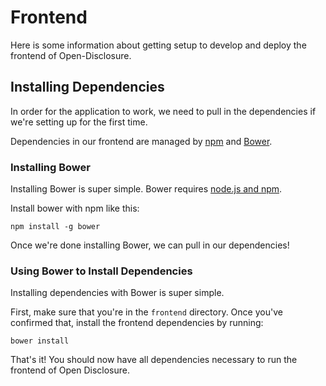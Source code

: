Frontend
===============

Here is some information about getting setup to develop and deploy the frontend of Open-Disclosure.

## Installing Dependencies

In order for the application to work, we need to pull in the dependencies if we're setting up for the first time.

Dependencies in our frontend are managed by [npm](https://www.npmjs.org/) and [Bower](http://bower.io).

### Installing Bower

Installing Bower is super simple. Bower requires [node.js and npm](http://nodejs.org).

Install bower with npm like this:

```
npm install -g bower
```

Once we're done installing Bower, we can pull in our dependencies!

### Using Bower to Install Dependencies

Installing dependencies with Bower is super simple.

First, make sure that you're in the `frontend` directory. Once you've confirmed that, install the frontend dependencies by running:

```
bower install
```

That's it! You should now have all dependencies necessary to run the frontend of Open Disclosure.
